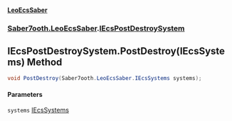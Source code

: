 #### [LeoEcsSaber](index.md 'index')
### [Saber7ooth.LeoEcsSaber](Saber7ooth.LeoEcsSaber.md 'Saber7ooth.LeoEcsSaber').[IEcsPostDestroySystem](IEcsPostDestroySystem.md 'Saber7ooth.LeoEcsSaber.IEcsPostDestroySystem')

## IEcsPostDestroySystem.PostDestroy(IEcsSystems) Method

```csharp
void PostDestroy(Saber7ooth.LeoEcsSaber.IEcsSystems systems);
```
#### Parameters

<a name='Saber7ooth.LeoEcsSaber.IEcsPostDestroySystem.PostDestroy(Saber7ooth.LeoEcsSaber.IEcsSystems).systems'></a>

`systems` [IEcsSystems](IEcsSystems.md 'Saber7ooth.LeoEcsSaber.IEcsSystems')